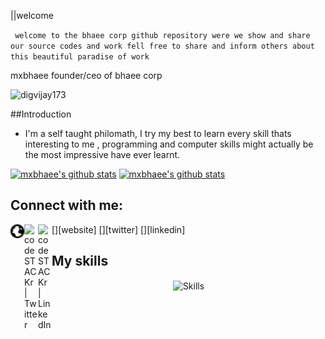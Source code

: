||welcome

`` welcome to the bhaee corp github repository were we show and share our source codes and work fell free to share and inform others about this beautiful paradise of work``
</br>

<bold>mxbhaee founder/ceo of bhaee corp</bold>
</br>
<p align="left"> 
<img src="https://komarev.com/ghpvc/?username=mxbhaee&label=Views&color=blue&style=plastic" alt="digvijay173" />
</p>

##Introduction

* I'm a self taught philomath, I try my best to learn every skill thats interesting to me , programming and computer skills might actually be the most impressive have ever learnt.

[![mxbhaee's github stats](https://github-readme-stats.vercel.app/api?username=mxbhaee&count_private=true&include_all_commits=true&theme=radical)](https://google.com) [![mxbhaee's github stats](https://github-readme-stats.vercel.app/api?username=mxbhaee&count_private=true&include_all_commits=true&theme=radical)](https://google.com)
</br>

## Connect with me:
[<img align="left" alt="codeSTACKr.com" width="22px" src="https://raw.githubusercontent.com/iconic/open-iconic/master/svg/globe.svg" />][website]
[<img align="left" alt="codeSTACKr | Twitter" width="22px" src="https://cdn.jsdelivr.net/npm/simple-icons@v3/icons/twitter.svg" />][twitter]
[<img align="left" alt="codeSTACKr | LinkedIn" width="22px" src="https://cdn.jsdelivr.net/npm/simple-icons@v3/icons/linkedin.svg" />][linkedin]
<br />

## My skills

<p align="center">
  <img align="center" alt="Skills" src="https://github.com/viclafouch/viclafouch/blob/master/img/pack.png" />
</p>

